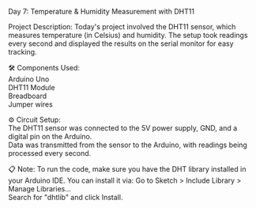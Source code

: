 Day 7: Temperature & Humidity Measurement with DHT11

Project Description: Today's project involved the DHT11 sensor, which measures temperature (in Celsius) and humidity. The setup took readings every second and displayed the results on the serial monitor for easy tracking.

🛠️ Components Used:  
Arduino Uno  
DHT11 Module  
Breadboard  
Jumper wires  

⚙️ Circuit Setup:  
The DHT11 sensor was connected to the 5V power supply, GND, and a digital pin on the Arduino.  
Data was transmitted from the sensor to the Arduino, with readings being processed every second.  

📋 Note: To run the code, make sure you have the DHT library installed in your Arduino IDE. You can install it via:
Go to Sketch > Include Library > Manage Libraries...  
Search for "dhtlib"  and click Install.
